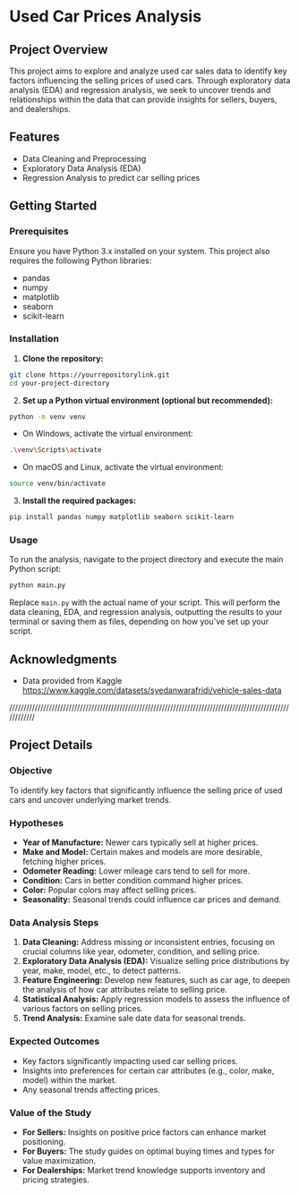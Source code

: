 # Used Car Prices Analysis

## Project Overview
This project aims to explore and analyze used car sales data to identify key factors influencing the selling prices of used cars. Through exploratory data analysis (EDA) and regression analysis, we seek to uncover trends and relationships within the data that can provide insights for sellers, buyers, and dealerships.

## Features
- Data Cleaning and Preprocessing
- Exploratory Data Analysis (EDA)
- Regression Analysis to predict car selling prices

## Getting Started

### Prerequisites
Ensure you have Python 3.x installed on your system. This project also requires the following Python libraries:
- pandas
- numpy
- matplotlib
- seaborn
- scikit-learn

### Installation
1. **Clone the repository:**
```bash
git clone https://yourrepositorylink.git
cd your-project-directory
```

2. **Set up a Python virtual environment (optional but recommended):**
```bash
python -m venv venv
```

- On Windows, activate the virtual environment:
```bash
.\venv\Scripts\activate
```

- On macOS and Linux, activate the virtual environment:
```bash
source venv/bin/activate
```

3. **Install the required packages:**
```bash
pip install pandas numpy matplotlib seaborn scikit-learn
```

### Usage
To run the analysis, navigate to the project directory and execute the main Python script:

```bash
python main.py
```

Replace `main.py` with the actual name of your script. This will perform the data cleaning, EDA, and regression analysis, outputting the results to your terminal or saving them as files, depending on how you've set up your script.

## Acknowledgments
- Data provided from Kaggle https://www.kaggle.com/datasets/syedanwarafridi/vehicle-sales-data


////////////////////////////////////////////////////////////////////////////////////////////////////////////


## Project Details

### Objective
To identify key factors that significantly influence the selling price of used cars and uncover underlying market trends.

### Hypotheses
- **Year of Manufacture:** Newer cars typically sell at higher prices.
- **Make and Model:** Certain makes and models are more desirable, fetching higher prices.
- **Odometer Reading:** Lower mileage cars tend to sell for more.
- **Condition:** Cars in better condition command higher prices.
- **Color:** Popular colors may affect selling prices.
- **Seasonality:** Seasonal trends could influence car prices and demand.

### Data Analysis Steps
1. **Data Cleaning:** Address missing or inconsistent entries, focusing on crucial columns like year, odometer, condition, and selling price.
2. **Exploratory Data Analysis (EDA):** Visualize selling price distributions by year, make, model, etc., to detect patterns.
3. **Feature Engineering:** Develop new features, such as car age, to deepen the analysis of how car attributes relate to selling price.
4. **Statistical Analysis:** Apply regression models to assess the influence of various factors on selling prices.
5. **Trend Analysis:** Examine sale date data for seasonal trends.

### Expected Outcomes
- Key factors significantly impacting used car selling prices.
- Insights into preferences for certain car attributes (e.g., color, make, model) within the market.
- Any seasonal trends affecting prices.

### Value of the Study
- **For Sellers:** Insights on positive price factors can enhance market positioning.
- **For Buyers:** The study guides on optimal buying times and types for value maximization.
- **For Dealerships:** Market trend knowledge supports inventory and pricing strategies.
